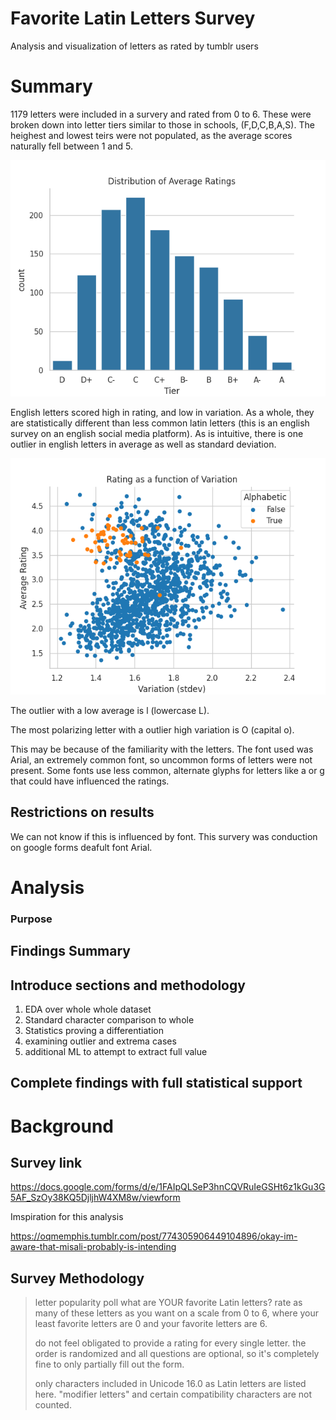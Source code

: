 # Favorite Latin Letters Survey
Analysis and visualization of letters as rated by tumblr users

# Summary

1179 letters were included in a survery and rated from 0 to 6. These were broken down into letter tiers similar to those in schools, (F,D,C,B,A,S). The heighest and lowest teirs were not populated, as the average scores naturally fell between 1 and 5.

![histogram of avgs](images/tier_dist_freq_plot.png)

English letters scored high in rating, and low in variation. As a whole, they are statistically different than less common latin letters (this is an english survey on an english social media platform). As is intuitive, there is one outlier in english letters in average as well as standard deviation.

![image](images/avg_stdev_scatter_alphabetic_xyswap.png)

The outlier with a low average is l (lowercase L). 

The most polarizing letter with a outlier high variation is O (capital o).

This may be because of the familiarity with the letters. The font used was Arial, an extremely common font, so uncommon forms of letters were not present. Some fonts use less common, alternate glyphs for letters like a or g that could have influenced the ratings.

## Restrictions on results

We can not know if this is influenced by font. This survery was conduction on google forms deafult font Arial.


# Analysis
### Purpose

## Findings Summary

## Introduce sections and methodology
1. EDA over whole whole dataset 
2. Standard character comparison to whole
3. Statistics proving a differentiation
4. examining outlier and extrema cases
5. additional ML to attempt to extract full value

## Complete findings with full statistical support

# Background

## Survey link

https://docs.google.com/forms/d/e/1FAIpQLSeP3hnCQVRuIeGSHt6z1kGu3G5AF_SzOy38KQ5DjljhW4XM8w/viewform

Imspiration for this analysis

https://oqmemphis.tumblr.com/post/774305906449104896/okay-im-aware-that-misali-probably-is-intending

## Survey Methodology
>letter popularity poll
what are YOUR favorite Latin letters? rate as many of these letters as you want on a scale from 0 to 6, where your least favorite letters are 0 and your favorite letters are 6.
>
>  do not feel obligated to provide a rating for every single letter. the order is randomized and all questions are optional, so it's completely fine to only partially fill out the form.
>
>  only characters included in Unicode 16.0 as Latin letters are listed here. "modifier letters" and certain compatibility characters are not counted.
